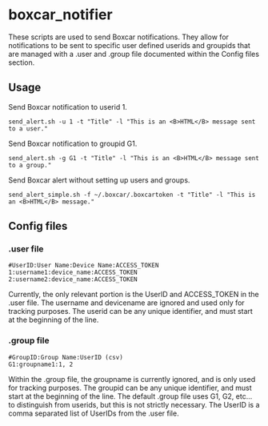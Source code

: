 # boxcar_notifier

These scripts are used to send Boxcar notifications. They allow for notifications to be sent to specific
user defined userids and groupids that are managed with a .user and .group file documented within the Config
files section.

<h2>Usage</h2>


Send Boxcar notification to userid 1.
```
send_alert.sh -u 1 -t "Title" -l "This is an <B>HTML</B> message sent to a user."
```
Send Boxcar notification to groupid G1.
```
send_alert.sh -g G1 -t "Title" -l "This is an <B>HTML</B> message sent to a group."
```

Send Boxcar alert without setting up users and groups.

```
send_alert_simple.sh -f ~/.boxcar/.boxcartoken -t "Title" -l "This is an <B>HTML</B> message."
```
<h2>Config files</h2>

<h3>.user file</h3>


```
#UserID:User Name:Device Name:ACCESS_TOKEN
1:username1:device_name:ACCESS_TOKEN
2:username2:device_name:ACCESS_TOKEN
```
Currently, the only relevant portion is the UserID and ACCESS_TOKEN in the .user file. The username and
devicename are ignored and used only for tracking purposes.
The userid can be any unique identifier, and must start at the beginning of the line.

<h3>.group file</h3>

```
#GroupID:Group Name:UserID (csv)
G1:groupname1:1, 2
```
Within the .group file, the groupname is currently ignored, and is only used for tracking purposes. The
groupid can be any unique identifier, and must start at the beginning of the line. The default .group file
uses G1, G2, etc... to distinguish from userids, but this is not strictly necessary. The UserID is a comma
separated list of UserIDs from the .user file.
